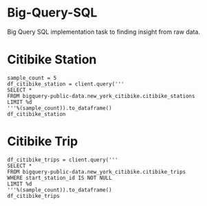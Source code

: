 # Big-Query-SQL

Big Query SQL implementation task to finding insight from raw data.

# Citibike Station

```{python}
sample_count = 5
df_citibike_station = client.query('''
SELECT *
FROM bigquery-public-data.new_york_citibike.citibike_stations
LIMIT %d
'''%(sample_count)).to_dataframe()
df_citibike_station
```

# Citibike Trip

```{python}
df_citibike_trips = client.query('''
SELECT *
FROM bigquery-public-data.new_york_citibike.citibike_trips
WHERE start_station_id IS NOT NULL
LIMIT %d
'''%(sample_count)).to_dataframe()
df_citibike_trips
```

